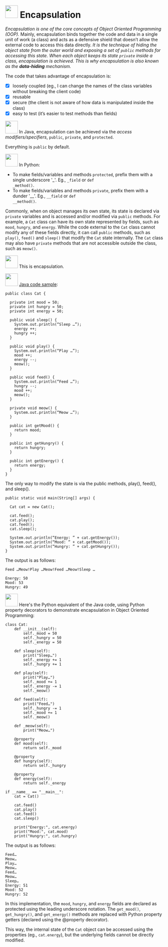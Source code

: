 # <img src="https://user-images.githubusercontent.com/70295997/217401037-a4b98acb-c52c-49b4-90ed-a44b27407ea2.png" width=40> Encapsulation

_Encapsulation is one of the core concepts of Object Oriented Programming (OOP)._ Mainly, encapsulation binds together the code and data in a single unit of work (a class) and acts as a defensive shield that doesn’t allow the external code to access this data directly. _It is the technique of hiding the object state from the outer world and exposing a set of <code>public</code> methods for accessing this state. When each object keeps its state <code>private</code> inside a class, encapsulation is achieved. This is why encapsulation is also known as the **data-hiding** mechanism._

The code that takes advantage of encapsulation is:
- [x] loosely coupled (eg., I can change the names of the class variables without breaking the client code)
- [x] reusable
- [x] secure (the client is not aware of how data is manipulated inside the class)
- [x] easy to test (it’s easier to test methods than fields)

<img src="https://user-images.githubusercontent.com/70295997/216810749-64a94f9b-00ad-4d5b-b112-2baa6157bb52.png" width=40> In Java, encapsulation can be achieved via the _access modifiers/specifiers_, <code>public</code>, <code>private</code>, and <code>protected</code>.

Everything is <code>public</code> by default. 

<img src="https://user-images.githubusercontent.com/70295997/216810799-021871c1-780a-484d-8634-690968fe9c05.png" width=40> In Python:
* To make fields/variables and methods <code>protected</code>, prefix them with a single underscore '_'. Eg., <code>_field</code> or <code>def _method()</code>. 
* To make fields/variables and methods <code>private</code>, prefix them with a dunder '__'. Eg., <code>__field</code> or <code>def __method()</code>.

Commonly, when on object manages its own state, its state is declared via <code>private</code> variables and is accessed and/or modified via <code>public</code> methods. For example, a <code>Cat</code> class can have its own state represented by fields, such as <code>mood</code>, <code>hungry</code>, and <code>energy</code>. While the code external to the <code>Cat</code> class cannot modify any of these fields directly, it can call <code>public</code> methods, such as <code>play()</code>, <code>feed()</code> and <code>sleep()</code> that modify the <code>Cat</code> state internally. The <code>Cat</code> class may also have <code>private</code> methods that are not accessible outside the class, such as <code>meow()</code>. 

<img src="https://user-images.githubusercontent.com/70295997/217401305-9cb67ac3-355c-443c-9318-0e5b9d3d64b1.png" width=40> This is encapsulation.

<img src="https://user-images.githubusercontent.com/70295997/216810749-64a94f9b-00ad-4d5b-b112-2baa6157bb52.png" width=40> [Java code sample](https://github.com/lana-20/oop-encapsulation/blob/main/java-class-cat):

    public class Cat {

      private int mood = 50;
      private int hungry = 50;
      private int energy = 50;

      public void sleep() {
        System.out.println(“Sleep …”);
        energy ++;
        hungry ++;
      }

      public void play() {
        System.out.println(“Play …”);
        mood ++;
        energy --;
        meow();
      }

      public void feed() {
        System.out.println(“Feed …”);
        hungry --;
        mood ++;
        meow();
      }

      private void meow() {
        System.out.println(“Meow …”);
      }

      public int getMood() {
        return mood;
      }

      public int getHungry() {
        return hungry;
      }

      public int getEnergy() {
        return energy;
      }
    }

The only way to modify the state is via the public methods, play(), feed(), and sleep().

    public static void main(String[] args) {

      Cat cat = new Cat();

      cat.feed();
      cat.play();
      cat.feed();
      cat.sleep();

      System.out.println(“Energy: ” + cat.getEnergy());
      System.out.println(“Mood: ” + cat.getMood());
      System.out.println(“Hungry: ” + cat.getHungry());
    }

The output is as follows:

    Feed …Meow!Play …Meow!Feed …Meow!Sleep …

    Energy: 50
    Mood: 53
    Hungry: 49

<img src="https://user-images.githubusercontent.com/70295997/216810799-021871c1-780a-484d-8634-690968fe9c05.png" width=40> Here's the Python equivalent of the Java code, using Python property decorators to demonstrate encapsulation in Object Oriented Programming:

    class Cat:
        def __init__(self):
            self._mood = 50
            self._hungry = 50
            self._energy = 50

        def sleep(self):
            print("Sleep…")
            self._energy += 1
            self._hungry += 1

        def play(self):
            print("Play…")
            self._mood += 1
            self._energy -= 1
            self._meow()

        def feed(self):
            print("Feed…")
            self._hungry -= 1
            self._mood += 1
            self._meow()

        def _meow(self):
            print("Meow…")

        @property
        def mood(self):
            return self._mood

        @property
        def hungry(self):
            return self._hungry

        @property
        def energy(self):
            return self._energy

    if __name__ == "__main__":
        cat = Cat()

        cat.feed()
        cat.play()
        cat.feed()
        cat.sleep()

        print("Energy:", cat.energy)
        print("Mood:", cat.mood)
        print("Hungry:", cat.hungry)

The output is as follows:

    Feed…
    Meow…
    Play…
    Meow…
    Feed…
    Meow…
    Sleep…
    Energy: 51
    Mood: 52
    Hungry: 52

In this implementation, the <code>mood</code>, <code>hungry</code>, and <code>energy</code> fields are declared as protected using the leading underscore notation. The <code>get_mood()</code>, <code>get_hungry()</code>, and <code>get_energy()</code> methods are replaced with Python property getters (declared using the @property decorator).

This way, the internal state of the <code>Cat</code> object can be accessed using the properties (eg., <code>cat.energy</code>), but the underlying fields cannot be directly modified.
